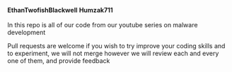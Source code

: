 
**EthanTwofishBlackwell** **Humzak711**
</br>
</br>
In this repo is all of our code from our youtube series on malware development </br>

Pull requests are welcome if you wish to try improve your coding skills and to experiment, we will not merge however we will review each and every one of them, and provide feedback </br>
